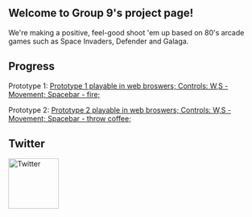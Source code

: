 <head>
<link rel="apple-touch-icon" sizes="180x180" href="favicons/apple-touch-icon.png">
 <link rel="icon" sizes="192x192" href="favicons/android-chrome-192x192.png.png">
<link rel="icon" type="image/png" sizes="32x32" href="favicons/favicon-32x32.png">
<link rel="icon" type="image/png" sizes="16x16" href="favicons/favicon-16x16.png">
<link rel="manifest" href="favicons/site.webmanifest">
<link rel="mask-icon" href="favicons/safari-pinned-tab.svg" color="#5bbad5">
<meta name="msapplication-TileColor" content="#da532c">
<meta name="theme-color" content="#ffffff">
</head>


## Welcome to Group 9's project page!

We're making a positive, feel-good shoot 'em up based on 80's arcade games such as Space Invaders, Defender and Galaga. 

## Progress
Prototype 1:
 <a href="prototype1/proto1.html">Prototype 1 playable in web broswers;
Controls:
 W,S - Movement;
 Spacebar - fire;
</a> 
<blockquote class="imgur-embed-pub" lang="en" data-id="BsoB0C6"><a href="//imgur.com/BsoB0C6"></a></blockquote><script async src="//s.imgur.com/min/embed.js" charset="utf-8"></script>

Prototype 2:
 <a href="prototype2/prototype2.html">Prototype 2 playable in web broswers;
Controls:
 W,S - Movement;
 Spacebar - throw coffee;
</a> 

<blockquote class="imgur-embed-pub" lang="en" data-id="a/UvehY"><a href="//imgur.com/UvehY"></a></blockquote><script async src="//s.imgur.com/min/embed.js" charset="utf-8"></script>

## Twitter
<a href="https://twitter.com/GCUGroup9">
<img border="0" alt="Twitter" src="https://www.shareicon.net/data/128x128/2016/08/13/808616_logo_512x512.png" width="100" height="100">
